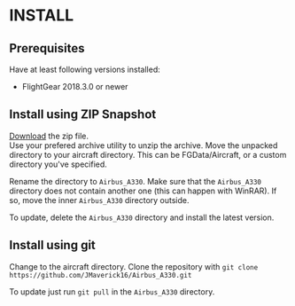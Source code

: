 # INSTALL
## Prerequisites
Have at least following versions installed:
* FlightGear 2018.3.0 or newer

## Install using ZIP Snapshot
[Download](https://github.com/JMaverick16/Airbus_A330/archive/master.zip) the zip file.  
Use your prefered archive utility to unzip the archive.
Move the unpacked directory to your aircraft directory. This can be FGData/Aircraft, or a custom directory you've specified.

Rename the directory to `Airbus_A330`.
Make sure that the `Airbus_A330` directory does not contain another one (this can happen with WinRAR). If so, move the inner `Airbus_A330` directory outside.

To update, delete the `Airbus_A330` directory and install the latest version.

## Install using git
Change to the aircraft directory.
Clone the repository with `git clone https://github.com/JMaverick16/Airbus_A330.git`

To update just run `git pull` in the `Airbus_A330` directory.
